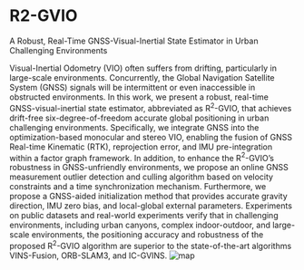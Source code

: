 # R2-GVIO
A Robust, Real-Time GNSS-Visual-Inertial State Estimator in Urban Challenging Environments

Visual-Inertial Odometry (VIO) often suffers from drifting, particularly in large-scale environments. Concurrently, the Global Navigation Satellite System (GNSS) signals will be intermittent or even inaccessible in obstructed environments. In this work, we present a robust, real-time GNSS-visual-inertial state estimator, abbreviated as R$^2$-GVIO, that achieves drift-free six-degree-of-freedom accurate global positioning in urban challenging environments. Specifically, we integrate GNSS into the optimization-based monocular and stereo VIO, enabling the fusion of GNSS Real-time Kinematic (RTK), reprojection error, and IMU pre-integration within a factor graph framework. In addition, to enhance the R$^2$-GVIO’s robustness in GNSS-unfriendly environments, we propose an online GNSS measurement outlier detection and culling algorithm based on velocity constraints and a time synchronization mechanism. Furthermore, we propose a GNSS-aided initialization method that provides accurate gravity direction, IMU zero bias, and local-global external parameters. Experiments on public datasets and real-world experiments verify that in challenging environments, including urban canyons, complex indoor-outdoor, and large-scale environments, the positioning accuracy and robustness of the proposed R$^2$-GVIO algorithm are superior to the state-of-the-art algorithms VINS-Fusion, ORB-SLAM3, and IC-GVINS.
![map](https://github.com/JiangboSong251/R2-GVIO/assets/74598384/90385d4f-f2f4-4966-856d-53532c67a668)
